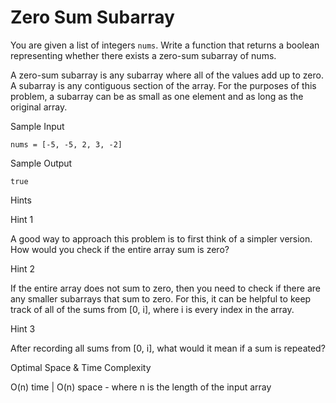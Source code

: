 # Zero Sum Subarray

You are given a list of integers `nums`. Write a function that returns a boolean representing whether there exists a zero-sum subarray of nums.

A zero-sum subarray is any subarray where all of the values add up to zero. A subarray is any contiguous section of the array. For the purposes of this problem, a subarray can be as small as one element and as long as the original array.

Sample Input
```
nums = [-5, -5, 2, 3, -2]
```

Sample Output
```
true
```

Hints

Hint 1

A good way to approach this problem is to first think of a simpler version. How would you check if the entire array sum is zero?

Hint 2

If the entire array does not sum to zero, then you need to check if there are any smaller subarrays that sum to zero. For this, it can be helpful to keep track of all of the sums from [0, i], where i is every index in the array.

Hint 3

After recording all sums from [0, i], what would it mean if a sum is repeated?

Optimal Space & Time Complexity

O(n) time | O(n) space - where n is the length of the input array